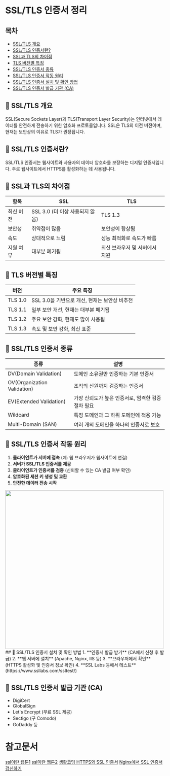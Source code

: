 # SSL/TLS 인증서 정리

## 목차
- [SSL/TLS 개요](#-ssl-tls-개요)
- [SSL/TLS 인증서란?](#-ssl-tls-인증서란)
- [SSL과 TLS의 차이점](#-ssl과-tls의-차이점)
- [TLS 버전별 특징](#-tls-버전별-특징)
- [SSL/TLS 인증서 종류](#-ssl-tls-인증서-종류)
- [SSL/TLS 인증서 작동 원리](#-ssl-tls-인증서-작동-원리)
- [SSL/TLS 인증서 설치 및 확인 방법](#-ssl-tls-인증서-설치-및-확인-방법)
- [SSL/TLS 인증서 발급 기관 (CA)](#-ssl-tls-인증서-발급-기관-ca)

## 🔹 SSL/TLS 개요
SSL(Secure Sockets Layer)과 TLS(Transport Layer Security)는 인터넷에서 데이터를 안전하게 전송하기 위한 암호화 프로토콜입니다. SSL은 TLS의 이전 버전이며, 현재는 보안상의 이유로 TLS가 권장됩니다.

## 🔹 SSL/TLS 인증서란?
SSL/TLS 인증서는 웹사이트와 사용자의 데이터 암호화를 보장하는 디지털 인증서입니다. 주로 웹사이트에서 HTTPS를 활성화하는 데 사용됩니다.


## 🔹 SSL과 TLS의 차이점
| 항목 | SSL | TLS |
|------|-----|-----|
| 최신 버전 | SSL 3.0 (더 이상 사용되지 않음) | TLS 1.3 |
| 보안성 | 취약점이 많음 | 보안성이 향상됨 |
| 속도 | 상대적으로 느림 | 성능 최적화로 속도가 빠름 |
| 지원 여부 | 대부분 폐기됨 | 최신 브라우저 및 서버에서 지원 |

## 🔹 TLS 버전별 특징
| 버전 | 주요 특징 |
|------|----------|
| TLS 1.0 | SSL 3.0을 기반으로 개선, 현재는 보안상 비추천 |
| TLS 1.1 | 일부 보안 개선, 현재는 대부분 폐기됨 |
| TLS 1.2 | 주요 보안 강화, 현재도 많이 사용됨 |
| TLS 1.3 | 속도 및 보안 강화, 최신 표준 |


## 🔹 SSL/TLS 인증서 종류
| 종류 | 설명 |
|------|------|
| DV(Domain Validation) | 도메인 소유권만 인증하는 기본 인증서 |
| OV(Organization Validation) | 조직의 신원까지 검증하는 인증서 |
| EV(Extended Validation) | 가장 신뢰도가 높은 인증서로, 엄격한 검증 절차 필요 |
| Wildcard | 특정 도메인과 그 하위 도메인에 적용 가능 |
| Multi-Domain (SAN) | 여러 개의 도메인을 하나의 인증서로 보호 |

## 🔹 SSL/TLS 인증서 작동 원리
1. **클라이언트가 서버에 접속** (예: 웹 브라우저가 웹사이트에 연결)
2. **서버가 SSL/TLS 인증서를 제공**
3. **클라이언트가 인증서를 검증** (신뢰할 수 있는 CA 발급 여부 확인)
4. **암호화된 세션 키 생성 및 교환**
5. **안전한 데이터 전송 시작**
<img src=https://github.com/user-attachments/assets/f9a8d30a-d3b3-47ca-beb0-60b88686dfa8 width=500px>
## 🔹 SSL/TLS 인증서 설치 및 확인 방법
1. **인증서 발급 받기** (CA에서 신청 후 발급)
2. **웹 서버에 설치** (Apache, Nginx, IIS 등)
3. **브라우저에서 확인** (HTTPS 활성화 및 인증서 정보 확인)
4. **SSL Labs 등에서 테스트** (https://www.ssllabs.com/ssltest/)

## 🔹 SSL/TLS 인증서 발급 기관 (CA)
- DigiCert
- GlobalSign
- Let's Encrypt (무료 SSL 제공)
- Sectigo (구 Comodo)
- GoDaddy 등



# 참고문서
[ssl이란 웹툰1](https://minix.tistory.com/395)
[ssl이란 웹툰2](https://blog.naver.com/weekamp/221494419179)
[생활코딩 HTTPS와 SSL 인증서](https://opentutorials.org/course/228/4894)
[Nginx에서 SSL 인증서 갱신하기](https://coor.tistory.com/47)
